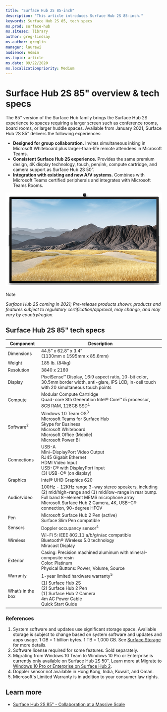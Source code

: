 ```yaml
---
title: "Surface Hub 2S 85-inch"
description: "This article introduces Surface Hub 2S 85-inch."
keywords: Surface Hub 2S 85, tech specs
ms.prod: surface-hub
ms.sitesec: library
author: greg-lindsay
ms.author: greglin
manager: laurawi
audience: Admin
ms.topic: article
ms.date: 09/22/2020
ms.localizationpriority: Medium
---
```


# Surface Hub 2S 85" overview & tech specs

The 85" version of the Surface Hub family brings the Surface Hub 2S experience to spaces requiring a larger screen such as conference rooms, board rooms, or larger huddle spaces. Available from January 2021, Surface Hub 2S 85” delivers the following experiences:

- **Designed for group collaboration.** Invites simultaneous inking in Microsoft Whiteboard plus larger-than-life remote attendees in Microsoft Teams.
- **Consistent Surface Hub 2S experience.** Provides the same premium design, 4K display technology, touch, pen/ink, compute cartridge, and camera support as Surface Hub 2S 50”.
- **Integration with existing and new A/V systems.** Combines with Microsoft Teams certified peripherals and integrates with Microsoft Teams Rooms.

![Surface Hub 2S 85"](images/hub-2s-85.png)

> [!NOTE]
> *Surface Hub 2S coming in 2021; Pre-release products shown; products and features subject to regulatory certification/approval, may change, and may vary by country/region.*

## Surface Hub 2S 85" tech specs

| Component    | Description                                                                                                                                                                                                                                         |
| ----------------- | --------------------------------------------------------------------------------------------------------------------------------------------------------------------------------------------------------------------------------------------------------- |
| Dimensions        | 44.5” x 62.8” x 3.4”<br>(1130mm x 1595mm x 85.6mm)                                                                                                                                                                                                        |
| Weight            | 185 lb. (84kg)                                                                                                                                                                                                                                            |
| Resolution        | 3840 x 2160                                                                                                                                                                                                                                               |
| Display           | PixelSense™ Display, 16:9 aspect ratio, 10-bit color, 30.5mm border width, anti-glare, IPS LCD, in-cell touch with 20 simultaneous touch points                                                                                                           |
| Compute           | Modular Compute Cartridge<br>Quad-core 8th Generation Intel® Core™ i5 processor, 8GB RAM, 128GB SSD<sup>1</sup>                                                                                                                                                      |
| Software<sup>2</sup>         | Windows 10 Team OS<sup>3</sup><br>Microsoft Teams for Surface Hub<br>Skype for Business<br>Microsoft Whiteboard<br>Microsoft Office (Mobile)<br>Microsoft Power BI                                                                                                   |
| Connections       | USB-A<br>Mini-DisplayPort Video Output<br>RJ45 Gigabit Ethernet<br>HDMI Video Input<br>USB-C® with DisplayPort Input<br>(3) USB-C® (on display)                                                                                                           |
| Graphics          | Intel® UHD Graphics 620                                                                                                                                                                                                                                   |
| Audio/video       | 100Hz - 12KHz range 3-way stereo speakers, including (2) mid/high-range and (1) mid/low-range in rear bump. <br>Full band 8-element MEMS microphone array<br>Microsoft Surface Hub 2 Camera, 4K, USB-C® connection, 90-degree HFOV |
| Pen               | Microsoft Surface Hub 2 Pen (active)<br>Surface Slim Pen compatible                                                                                                                                                                                       |
| Sensors           | Doppler occupancy sensor<sup>4</sup>                                                                                                                                                                                                                                 |
| Wireless          | Wi-Fi 5: IEEE 802.11 a/b/g/n/ac compatible<br>Bluetooth® Wireless 5.0 technology<br>Miracast Display                                                                                                                                                      |
| Exterior          | Casing: Precision machined aluminum with mineral-composite resin<br>Color: Platinum<br>Physical Buttons: Power, Volume, Source                                                                                                                            |
| Warranty         | 1-year limited hardware warranty<sup>5</sup>                                                                                                                                                                                                                          |
| What’s in the box | (1) Surface Hub 2S<br>(2) Surface Hub 2 Pen<br>(1) Surface Hub 2 Camera<br>4m AC Power Cable<br>Quick Start Guide                                                                                                                                         |

### References

1. System software and updates use significant storage space. Available storage is subject to change based on system software and updates and apps usage. 1 GB = 1 billion bytes. 1 TB = 1,000 GB. See [Surface Storage](https://www.surface.com/storage) for more details.
2. Software license required for some features. Sold separately.
3. Migrating from Windows 10 Team to Windows 10 Pro or Enterprise is currently only available on Surface Hub 2S 50". Learn more at [Migrate to Windows 10 Pro or Enterprise on Surface Hub 2](https://docs.microsoft.com/surface-hub/surface-hub-2s-migrate-os).
4. Doppler sensor not available in Hong Kong, India, Kuwait, and Oman.
5. Microsoft's Limited Warranty is in addition to your consumer law rights. 

## Learn more

- [Surface Hub 2S 85" - Collaboration at a Massive Scale](https://techcommunity.microsoft.com/t5/surface-it-pro-blog/surface-hub-2s-85-quot-collaboration-at-a-massive-scale/ba-p/1669717)
